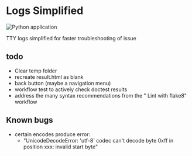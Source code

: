 # Logs Simplified
![Python application](https://github.com/pnatel/PERC-Log-Viewer/workflows/Python%20application/badge.svg)

TTY logs simplified for faster troubleshooting of issue

## todo

- Clear temp folder 
- recreate result.html as blank
- back button (maybe a navigation menu)
- workflow test to actively check doctest results
- address the many syntax recommendations from the " Lint with flake8" workflow

## Known bugs

- certain encodes produce error:
    - "UnicodeDecodeError: 'utf-8' codec can't decode byte 0xff in position xxx: invalid start byte"